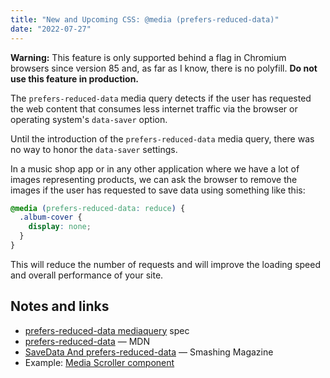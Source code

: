 ```yaml
---
title: "New and Upcoming CSS: @media (prefers-reduced-data)"
date: "2022-07-27"
---
```


**Warning:** This feature is only supported behind a flag in Chromium browsers since version 85 and, as far as I know, there is no polyfill. **Do not use this feature in production.**

The `prefers-reduced-data` media query detects if the user has requested the web content that consumes less internet traffic via the browser or operating system's `data-saver` option.

Until the introduction of the `prefers-reduced-data` media query, there was no way to honor the `data-saver` settings.

In a music shop app or in any other application where we have a lot of images representing products, we can ask the browser to remove the images if the user has requested to save data using something like this:

```css
@media (prefers-reduced-data: reduce) {
  .album-cover {
    display: none;
  }
}
```

This will reduce the number of requests and will improve the loading speed and overall performance of your site.

## Notes and links

- [prefers-reduced-data mediaquery](https://www.w3.org/TR/mediaqueries-5/#prefers-reduced-data) spec
- [prefers-reduced-data](https://developer.mozilla.org/en-US/docs/Web/CSS/@media/prefers-reduced-data) — MDN
- [SaveData And prefers-reduced-data](https://www.smashingmagazine.com/2021/12/core-web-vitals-case-study-smashing-magazine/#savedata-and-prefers-reduced-data) — Smashing Magazine
- Example: [Media Scroller component](https://web.dev/building-a-media-scroller-component/#prefers-reduced-data)
